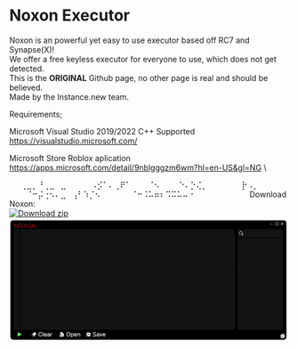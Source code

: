 # Noxon Executor

Noxon is an powerful yet easy to use executor based off RC7 and Synapse(X)!\
We offer a free keyless executor for everyone to use, which does not get detected.\
This is the **ORIGINAL** Github page, no other page is real and should be believed.\
Made by the Instance.new team.

Requirements; 

Microsoft Visual Studio 2019/2022 C++ Supported\
https://visualstudio.microsoft.com/

Microsoft Store Roblox aplication\
https://apps.microsoft.com/detail/9nblgggzm6wm?hl=en-US&gl=NG \

⠀⠀⢀⣀⡀⠘⢀⣀⠀⣀⠀⠀⠀⠀
⠠⡪⠁⠄⢀⠟⠁⠀⠀⠀⠈⠢⠀⠀
⠀⠑⠄⡑⢌⡀⠀⠀⠀⠀⠀⠀⡗⠠⡀⠀
⠀⠀⠀⠈⠒⡬⢐⠢⠄⣀⠀⢠⠃⠱⡈⠢
⠀⠀⠀⠀⠀⠈⠒⠨⠥⠶⠆⠩⠭⠥⠤⠐
⠀⠀⠀⠀⠀⠀⠀⠀⠀
Download Noxon:\
[![Download zip](https://custom-icon-badges.demolab.com/badge/-Download-blue?style=for-the-badge&logo=download&logoColor=white "Download")](https://github.com/Therwakyi1/Noxon-Executor)\
![Logo](Resources/newui.png)
